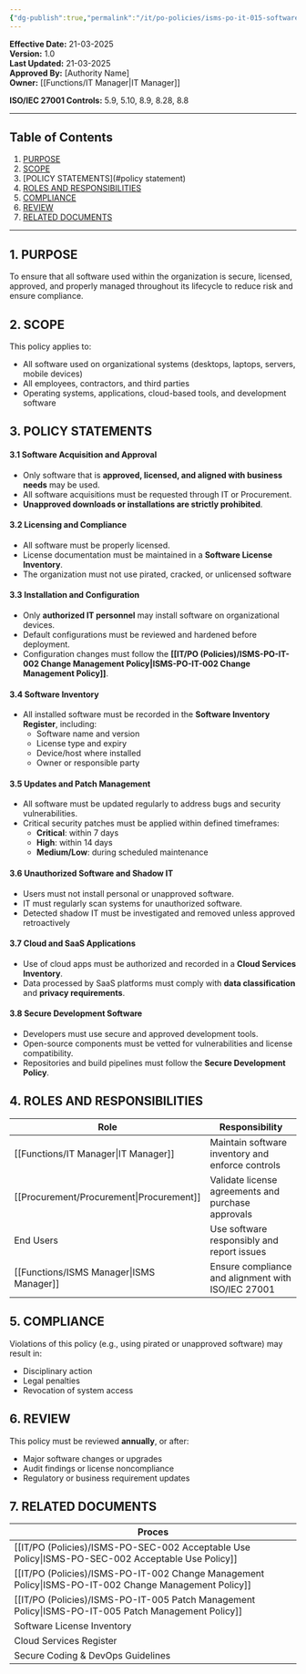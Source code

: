 ```yaml
---
{"dg-publish":true,"permalink":"/it/po-policies/isms-po-it-015-software-management-policy/","noteIcon":"lightbulb"}
---
```


 **Effective Date:** 21-03-2025  
**Version:** 1.0  
**Last Updated:** 21-03-2025  
**Approved By:** [Authority Name]  
**Owner:** [[Functions/IT Manager\|IT Manager]]

**ISO/IEC 27001 Controls:** 5.9, 5.10, 8.9, 8.28, 8.8


---
## **Table of Contents**  
1. [PURPOSE](#purpose)  
2. [SCOPE](#scope)  
3. [POLICY STATEMENTS](#policy statement)  
4. [ROLES AND RESPONSIBILITIES](#roles-and-responsibilities)  
5. [COMPLIANCE](#dmarc)  
6. [REVIEW](#responsibilities)  
7. [RELATED DOCUMENTS](#compliance)  

---
## **1. PURPOSE**  
To ensure that all software used within the organization is secure, licensed, approved, and properly managed throughout its lifecycle to reduce risk and ensure compliance.
## **2. SCOPE**
This policy applies to:
- All software used on organizational systems (desktops, laptops, servers, mobile devices)
- All employees, contractors, and third parties
- Operating systems, applications, cloud-based tools, and development software

 ## **3. POLICY STATEMENTS** 
 
 #### 3.1 Software Acquisition and Approval
- Only software that is **approved, licensed, and aligned with business needs** may be used.
- All software acquisitions must be requested through IT or Procurement.
- **Unapproved downloads or installations are strictly prohibited**.

#### 3.2 Licensing and Compliance
- All software must be properly licensed.
- License documentation must be maintained in a **Software License Inventory**.
- The organization must not use pirated, cracked, or unlicensed software

#### 3.3 Installation and Configuration
- Only **authorized IT personnel** may install software on organizational devices.
- Default configurations must be reviewed and hardened before deployment.
- Configuration changes must follow the **[[IT/PO (Policies)/ISMS-PO-IT-002 Change Management Policy\|ISMS-PO-IT-002 Change Management Policy]]**.
#### 3.4 Software Inventory

- All installed software must be recorded in the **Software Inventory Register**, including:
    - Software name and version
    - License type and expiry
    - Device/host where installed
    - Owner or responsible party
#### 3.5 Updates and Patch Management
- All software must be updated regularly to address bugs and security vulnerabilities.
- Critical security patches must be applied within defined timeframes:
    - **Critical**: within 7 days
    - **High**: within 14 days
    - **Medium/Low**: during scheduled maintenance
#### 3.6 Unauthorized Software and Shadow IT
- Users must not install personal or unapproved software.
- IT must regularly scan systems for unauthorized software.
- Detected shadow IT must be investigated and removed unless approved retroactively
#### 3.7 Cloud and SaaS Applications
- Use of cloud apps must be authorized and recorded in a **Cloud Services Inventory**.
- Data processed by SaaS platforms must comply with **data classification** and **privacy requirements**.
#### 3.8 Secure Development Software
- Developers must use secure and approved development tools.
- Open-source components must be vetted for vulnerabilities and license compatibility.
- Repositories and build pipelines must follow the **Secure Development Policy**.
## **4. ROLES AND RESPONSIBILITIES**

| **Role**         | **Responsibility**                                 |
| ---------------- | -------------------------------------------------- |
| [[Functions/IT Manager\|IT Manager]]   | Maintain software inventory and enforce controls   |
| [[Procurement/Procurement\|Procurement]]  | Validate license agreements and purchase approvals |
| End Users        | Use software responsibly and report issues         |
| [[Functions/ISMS Manager\|ISMS Manager]] | Ensure compliance and alignment with ISO/IEC 27001 |
## **5. COMPLIANCE**  
Violations of this policy (e.g., using pirated or unapproved software) may result in:
- Disciplinary action
- Legal penalties
- Revocation of system access
## **6. REVIEW**  
This policy must be reviewed **annually**, or after:
- Major software changes or upgrades
- Audit findings or license noncompliance
- Regulatory or business requirement updates
## **7. RELATED DOCUMENTS**  

| Proces                                      |
| ------------------------------------------- |
| [[IT/PO (Policies)/ISMS-PO-SEC-002 Acceptable Use Policy\|ISMS-PO-SEC-002 Acceptable Use Policy]]   |
| [[IT/PO (Policies)/ISMS-PO-IT-002 Change Management Policy\|ISMS-PO-IT-002 Change Management Policy]] |
| [[IT/PO (Policies)/ISMS-PO-IT-005 Patch Management Policy\|ISMS-PO-IT-005 Patch Management Policy]]   |
| Software License Inventory                  |
| Cloud Services Register                     |
| Secure Coding & DevOps Guidelines           |









